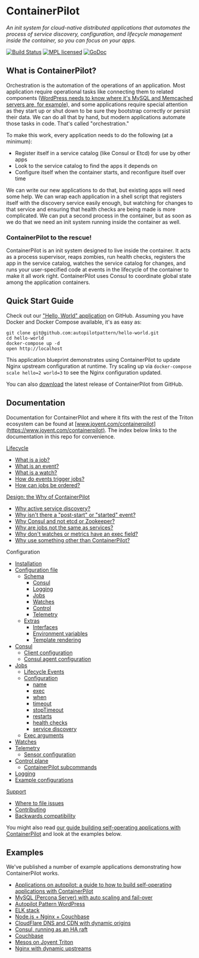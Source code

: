 # ContainerPilot

*An init system for cloud-native distributed applications that automates the process of service discovery, configuration, and lifecycle management inside the container, so you can focus on your apps.*

[![Build Status](https://travis-ci.org/joyent/containerpilot.svg)](https://travis-ci.org/joyent/containerpilot)
[![MPL licensed](https://img.shields.io/badge/license-MPL_2.0-blue.svg)](https://github.com/asokolov365/containerpilot/blob/master/LICENSE)
[![GoDoc](https://godoc.org/github.com/asokolov365/containerpilot?status.svg)](https://godoc.org/github.com/asokolov365/containerpilot)

## What is ContainerPilot?

Orchestration is the automation of the operations of an application. Most application require operational tasks like connecting them to related components ([WordPress needs to know where it's MySQL and Memcached servers are, for example](https://www.joyent.com/blog/wordpress-on-autopilot)), and some applications require special attention as they start up or shut down to be sure they bootstrap correctly or persist their data. We can do all that by hand, but modern applications automate those tasks in code. That's called "orchestration."

To make this work, every application needs to do the following (at a minimum):

- Register itself in a service catalog (like Consul or Etcd) for use by other apps
- Look to the service catalog to find the apps it depends on
- Configure itself when the container starts, and reconfigure itself over time

We can write our new applications to do that, but existing apps will need some help. We can wrap each application in a shell script that registers itself with the discovery service easily enough, but watching for changes to that service and ensuring that health checks are being made is more complicated. We can put a second process in the container, but as soon as we do that we need an init system running inside the container as well.

### ContainerPilot to the rescue!

ContainerPilot is an init system designed to live inside the container. It acts as a process supervisor, reaps zombies, run health checks, registers the app in the service catalog, watches the service catalog for changes, and runs your user-specified code at events in the lifecycle of the container to make it all work right. ContainerPilot uses Consul to coordinate global state among the application containers.

## Quick Start Guide

Check out our ["Hello, World" application](https://github.com/autopilotpattern/hello-world) on GitHub. Assuming you have Docker and Docker Compose available, it's as easy as:

```
git clone git@github.com:autopilotpattern/hello-world.git
cd hello-world
docker-compose up -d
open http://localhost
```

This application blueprint demonstrates using ContainerPilot to update Nginx upstream configuration at runtime. Try scaling up via `docker-compose scale hello=2 world=3` to see the Nginx configuration updated.

You can also [download](https://github.com/asokolov365/containerpilot/releases) the latest release of ContainerPilot from GitHub.

## Documentation

Documentation for ContainerPilot and where it fits with the rest of the Triton ecosystem can be found at [www.joyent.com/containerpilot](https://www.joyent.com/containerpilot). The index below links to the documentation in this repo for convenience.

[Lifecycle](./docs/10-lifecycle.md)
- [What is a job?](./docs/10-lifecycle.md#what-is-a-job)
- [What is an event?](./docs/10-lifecycle.md#what-is-an-event)
- [What is a watch?](./docs/10-lifecycle.md#what-is-a-watch)
- [How do events trigger jobs?](./docs/10-lifecycle.md#how-do-events-trigger-jobs)
- [How can jobs be ordered?](./docs/10-lifecycle.md#how-can-jobs-be-ordered)

[Design: the Why of ContainerPilot](./docs/20-design.md)
- [Why active service discovery?](./docs/20-design.md#why-active-service-discovery)
- [Why isn't there a "post-start" or "started" event?](./docs/20-design.md#why-isnt-there-a-post-start-or-started-event)
- [Why Consul and not etcd or Zookeeper?](./docs/20-design.md#why-consul-and-not-etcd-or-zookeeper)
- [Why are jobs not the same as services?](./docs/20-design.md#why-are-jobs-not-the-same-as-services)
- [Why don't watches or metrics have an exec field?](./docs/20-design.md#why-dont-watches-or-metrics-have-an-exec-field)
- [Why use something other than ContainerPilot?](./docs/20-design.md#why-use-something-other-than-containerpilot)


Configuration
- [Installation](./docs/30-configuration/31-installation.md)
- [Configuration file](./docs/30-configuration/32-configuration-file.md)
  - [Schema](./docs/30-configuration/32-configuration-file.md#schema)
    - [Consul](./docs/30-configuration/32-configuration-file.md#consul)
    - [Logging](./docs/30-configuration/32-configuration-file.md#logging)
    - [Jobs](./docs/30-configuration/32-configuration-file.md#jobs)
    - [Watches](./docs/30-configuration/32-configuration-file.md#watches)
    - [Control](./docs/30-configuration/32-configuration-file.md#control)
    - [Telemetry](./docs/30-configuration/32-configuration-file.md#telemetry)
  - [Extras](./docs/30-configuration/32-configuration-file.md#configuration-extras)
    - [Interfaces](./docs/30-configuration/32-configuration-file.md#interfaces)
    - [Environment variables](./docs/30-configuration/32-configuration-file.md#environment-variables)
    - [Template rendering](./docs/30-configuration/32-configuration-file.md#template-rendering)
- [Consul](./docs/30-configuration/33-consul.md)
  - [Client configuration](./docs/30-configuration/33-consul.md#client-configuration)
  - [Consul agent configuration](./docs/30-configuration/33-consul.md#consul-agent-configuration)
- [Jobs](./docs/30-configuration/34-jobs.md)
  - [Lifecycle Events](./docs/30-configuration/34-jobs.md#lifecycle-events)
  - [Configuration](./docs/30-configuration/34-jobs.md#configuration)
    - [name](./docs/30-configuration/34-jobs.md#name)
    - [exec](./docs/30-configuration/34-jobs.md#exec)
    - [when](./docs/30-configuration/34-jobs.md#when)
    - [timeout](./docs/30-configuration/34-jobs.md#timeout)
    - [stopTimeout](./docs/30-configuration/34-jobs.md#stopTimeout)
    - [restarts](./docs/30-configuration/34-jobs.md#restarts)
    - [health checks](./docs/30-configuration/34-jobs.md#health-checks)
    - [service discovery](./docs/30-configuration/34-jobs.md#service-discovery)
  - [Exec arguments](./docs/30-configuration/34-jobs.md#exec-arguments)
- [Watches](./docs/30-configuration/35-watches.md)
- [Telemetry](./docs/30-configuration/36-telemetry.md)
  - [Sensor configuration](./docs/30-configuration/36-telemetry.md#sensor-configuration)
- [Control plane](./docs/30-configuration/37-control-plane.md)
  - [ContainerPilot subcommands](./docs/30-configuration/37-control-plane.md#containerpilot-subcommands)
- [Logging](./docs/30-configuration/38-logging.md)
- [Example configurations](./docs/30-configuration/39-config-examples.md)


[Support](./docs/40-support.md)
- [Where to file issues](./docs/40-support.md#where-to-file-issues)
- [Contributing](./docs/40-support.md#contributing)
- [Backwards compatibility](./docs/40-support.md#backwards-compatibility)

You might also read [our guide building self-operating applications with ContainerPilot](https://www.joyent.com/blog/applications-on-autopilot) and look at the examples below.

## Examples

We've published a number of example applications demonstrating how ContainerPilot works.

- [Applications on autopilot: a guide to how to build self-operating applications with ContainerPilot](https://www.joyent.com/blog/applications-on-autopilot)
- [MySQL (Percona Server) with auto scaling and fail-over](https://www.joyent.com/blog/dbaas-simplicity-no-lock-in)
- [Autopilot Pattern WordPress](https://www.joyent.com/blog/wordpress-on-autopilot)
- [ELK stack](https://www.joyent.com/blog/docker-log-drivers)
- [Node.js + Nginx + Couchbase](https://www.joyent.com/blog/docker-nodejs-nginx-nosql-autopilot)
- [CloudFlare DNS and CDN with dynamic origins](https://github.com/autopilotpattern/cloudflare)
- [Consul, running as an HA raft](https://github.com/autopilotpattern/consul)
- [Couchbase](https://github.com/autopilotpattern/couchbase)
- [Mesos on Joyent Triton](https://www.joyent.com/blog/mesos-by-the-pound)
- [Nginx with dynamic upstreams](https://www.joyent.com/blog/dynamic-nginx-upstreams-with-containerbuddy)
